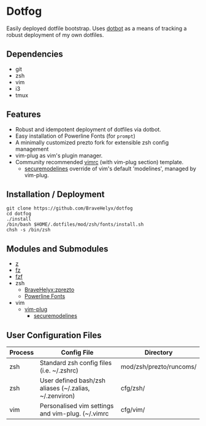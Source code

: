 # Dotfog
Easily deployed dotfile bootstrap. 
Uses [dotbot](https://github.com/anishathalye/dotbot) as a means of tracking a robust deployment of my own dotfiles.

## Dependencies
* git
* zsh
* vim
* i3
* tmux

## Features
* Robust and idempotent deployment of dotfiles via dotbot.
* Easy installation of Powerline Fonts (for `prompt`)
* A minimally customized prezto fork for extensible zsh config management
* vim-plug as vim's plugin manager.
* Community recommended [vimrc](http://vim.wikia.com/wiki/Example_vimrc) (with vim-plug section) template.
    * [securemodelines](https://github.com/ciaranm/securemodelines) override of vim's default 'modelines', managed by vim-plug.

## Installation / Deployment
```
git clone https://github.com/BraveHelyx/dotfog
cd dotfog
./install
/bin/bash $HOME/.dotfiles/mod/zsh/fonts/install.sh
chsh -s /bin/zsh
```

## Modules and Submodules
* [z](https://github.com/rupa/z)
* [fz](https://github.com/changyuheng/fz)
* [fzf](https://github.com/junegunn/fzf)
* zsh
    * [BraveHelyx:zprezto](https://github.com/BraveHelyx/prezto)
    * [Powerline Fonts](https://github.com/powerline/fonts)
* vim
    * [vim-plug](https://github.com/junegunn/vim-plug)
        * [securemodelines](https://github.com/ciaranm/securemodelines)

## User Configuration Files
| Process | Config File | Directory |
| --- | --- | --- |
| zsh | Standard zsh config files (i.e. ~/.zshrc)  | mod/zsh/prezto/runcoms/ |
| zsh | User defined bash/zsh aliases (~/.zalias, ~/.zenviron) | cfg/zsh/ |
| vim | Personalised vim settings and vim-plug. (~/.vimrc | cfg/vim/ |

